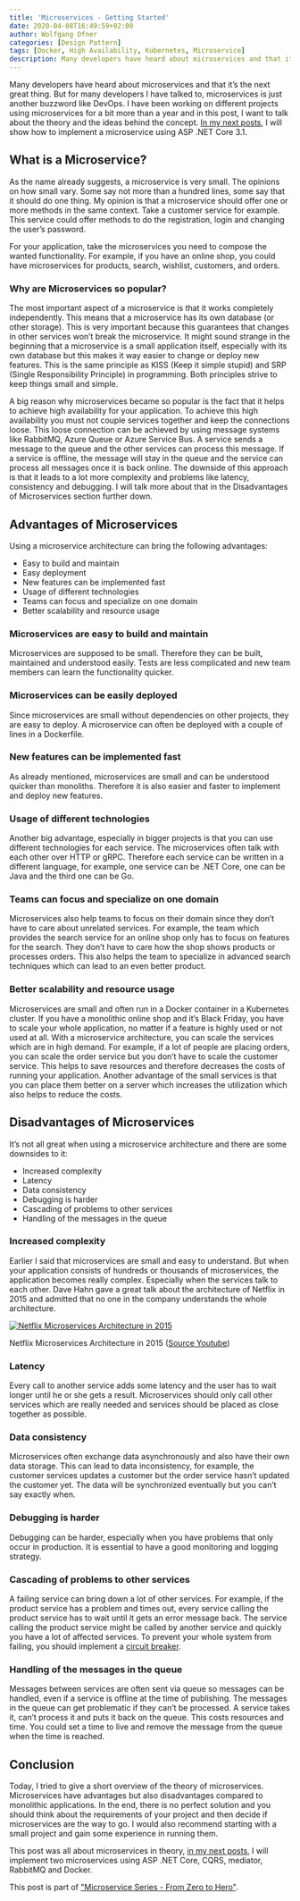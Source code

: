 ```yaml
---
title: 'Microservices - Getting Started'
date: 2020-04-08T16:49:59+02:00
author: Wolfgang Ofner
categories: [Design Pattern]
tags: [Docker, High Availability, Kubernetes, Microservice]
description: Many developers have heard about microservices and that it's the next great thing. But for many developers, microservices is just another buzzword.
---
```

Many developers have heard about microservices and that it&#8217;s the next great thing. But for many developers I have talked to, microservices is just another buzzword like DevOps. I have been working on different projects using microservices for a bit more than a year and in this post, I want to talk about the theory and the ideas behind the concept. <a href="/programming-microservices-net-core-3-1/" target="_blank" rel="noopener noreferrer">In my next posts</a>, I will show how to implement a microservice using ASP .NET Core 3.1.

## What is a Microservice?

As the name already suggests, a microservice is very small. The opinions on how small vary. Some say not more than a hundred lines, some say that it should do one thing. My opinion is that a microservice should offer one or more methods in the same context. Take a customer service for example. This service could offer methods to do the registration, login and changing the user&#8217;s password.

For your application, take the microservices you need to compose the wanted functionality. For example, if you have an online shop, you could have microservices for products, search, wishlist, customers, and orders.

### Why are Microservices so popular?

The most important aspect of a microservice is that it works completely independently. This means that a microservice has its own database (or other storage). This is very important because this guarantees that changes in other services won&#8217;t break the microservice. It might sound strange in the beginning that a microservice is a small application itself, especially with its own database but this makes it way easier to change or deploy new features. This is the same principle as KISS (Keep it simple stupid) and SRP (Single Responsibility Principle) in programming. Both principles strive to keep things small and simple.

A big reason why microservices became so popular is the fact that it helps to achieve high availability for your application. To achieve this high availability you must not couple services together and keep the connections loose. This loose connection can be achieved by using message systems like RabbitMQ, Azure Queue or Azure Service Bus. A service sends a message to the queue and the other services can process this message. If a service is offline, the message will stay in the queue and the service can process all messages once it is back online. The downside of this approach is that it leads to a lot more complexity and problems like latency, consistency and debugging. I will talk more about that in the Disadvantages of Microservices section further down.

## Advantages of Microservices

Using a microservice architecture can bring the following advantages:

  * Easy to build and maintain
  * Easy deployment
  * New features can be implemented fast
  * Usage of different technologies
  * Teams can focus and specialize on one domain
  * Better scalability and resource usage

### Microservices are easy to build and maintain

Microservices are supposed to be small. Therefore they can be built, maintained and understood easily. Tests are less complicated and new team members can learn the functionality quicker.

### Microservices can be easily deployed

Since microservices are small without dependencies on other projects, they are easy to deploy. A microservice can often be deployed with a couple of lines in a Dockerfile.

### New features can be implemented fast

As already mentioned, microservices are small and can be understood quicker than monoliths. Therefore it is also easier and faster to implement and deploy new features.

### Usage of different technologies

Another big advantage, especially in bigger projects is that you can use different technologies for each service. The microservices often talk with each other over HTTP or gRPC. Therefore each service can be written in a different language, for example, one service can be .NET Core, one can be Java and the third one can be Go.

### Teams can focus and specialize on one domain

Microservices also help teams to focus on their domain since they don&#8217;t have to care about unrelated services. For example, the team which provides the search service for an online shop only has to focus on features for the search. They don&#8217;t have to care how the shop shows products or processes orders. This also helps the team to specialize in advanced search techniques which can lead to an even better product.

### Better scalability and resource usage

Microservices are small and often run in a Docker container in a Kubernetes cluster. If you have a monolithic online shop and it&#8217;s Black Friday, you have to scale your whole application, no matter if a feature is highly used or not used at all. With a microservice architecture, you can scale the services which are in high demand. For example, if a lot of people are placing orders, you can scale the order service but you don&#8217;t have to scale the customer service. This helps to save resources and therefore decreases the costs of running your application. Another advantage of the small services is that you can place them better on a server which increases the utilization which also helps to reduce the costs.

## Disadvantages of Microservices

It&#8217;s not all great when using a microservice architecture and there are some downsides to it:

  * Increased complexity
  * Latency
  * Data consistency
  * Debugging is harder
  * Cascading of problems to other services
  * Handling of the messages in the queue

### Increased complexity

Earlier I said that microservices are small and easy to understand. But when your application consists of hundreds or thousands of microservices, the application becomes really complex. Especially when the services talk to each other. Dave Hahn gave a great talk about the architecture of Netflix in 2015 and admitted that no one in the company understands the whole architecture.

<div class="col-12 col-sm-10 aligncenter">
  <a href="/assets/img/posts/2020/04/Netflix-Architecture-in-2015.jpg"><img loading="lazy" src="/assets/img/posts/2020/04/Netflix-Architecture-in-2015.jpg" alt="Netflix Microservices Architecture in 2015" /></a>
  
  <p>
    Netflix Microservices Architecture in 2015 (<a href="https://www.youtube.com/watch?v=-mL3zT1iIKw" target="_blank" rel="noopener noreferrer">Source Youtube</a>)
  </p>
</div>

### Latency

Every call to another service adds some latency and the user has to wait longer until he or she gets a result. Microservices should only call other services which are really needed and services should be placed as close together as possible.

### Data consistency

Microservices often exchange data asynchronously and also have their own data storage. This can lead to data inconsistency, for example, the customer services updates a customer but the order service hasn&#8217;t updated the customer yet. The data will be synchronized eventually but you can&#8217;t say exactly when.

### Debugging is harder

Debugging can be harder, especially when you have problems that only occur in production. It is essential to have a good monitoring and logging strategy.

### Cascading of problems to other services

A failing service can bring down a lot of other services. For example, if the product service has a problem and times out, every service calling the product service has to wait until it gets an error message back. The service calling the product service might be called by another service and quickly you have a lot of affected services. To prevent your whole system from failing, you should implement a <a href="https://microservices.io/patterns/reliability/circuit-breaker.html" target="_blank" rel="noopener noreferrer">circuit breaker</a>.

### Handling of the messages in the queue

Messages between services are often sent via queue so messages can be handled, even if a service is offline at the time of publishing. The messages in the queue can get problematic if they can&#8217;t be processed. A service takes it, can&#8217;t process it and puts it back on the queue. This costs resources and time. You could set a time to live and remove the message from the queue when the time is reached.

## Conclusion

Today, I tried to give a short overview of the theory of microservices. Microservices have advantages but also disadvantages compared to monolithic applications. In the end, there is no perfect solution and you should think about the requirements of your project and then decide if microservices are the way to go. I would also recommend starting with a small project and gain some experience in running them.

This post was all about microservices in theory, <a href="/programming-microservices-net-core-3-1/" target="_blank" rel="noopener noreferrer">in my next posts</a>, I will implement two microservices using ASP .NET Core, CQRS, mediator, RabbitMQ and Docker.

This post is part of ["Microservice Series - From Zero to Hero"](/microservice-series-from-zero-to-hero).